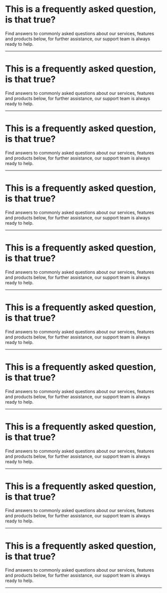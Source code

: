 # This is a frequently asked question, is that true?

Find answers to commonly asked questions about our services, features and products below, for further assistance, our support team is always ready to help.

---

# This is a frequently asked question, is that true?

Find answers to commonly asked questions about our services, features and products below, for further assistance, our support team is always ready to help.

---

# This is a frequently asked question, is that true?

Find answers to commonly asked questions about our services, features and products below, for further assistance, our support team is always ready to help.

---

# This is a frequently asked question, is that true?

Find answers to commonly asked questions about our services, features and products below, for further assistance, our support team is always ready to help.

---

# This is a frequently asked question, is that true?

Find answers to commonly asked questions about our services, features and products below, for further assistance, our support team is always ready to help.

---

# This is a frequently asked question, is that true?

Find answers to commonly asked questions about our services, features and products below, for further assistance, our support team is always ready to help.

---

# This is a frequently asked question, is that true?

Find answers to commonly asked questions about our services, features and products below, for further assistance, our support team is always ready to help.

---

# This is a frequently asked question, is that true?

Find answers to commonly asked questions about our services, features and products below, for further assistance, our support team is always ready to help.

---

# This is a frequently asked question, is that true?

Find answers to commonly asked questions about our services, features and products below, for further assistance, our support team is always ready to help.

---

# This is a frequently asked question, is that true?

Find answers to commonly asked questions about our services, features and products below, for further assistance, our support team is always ready to help.

---
